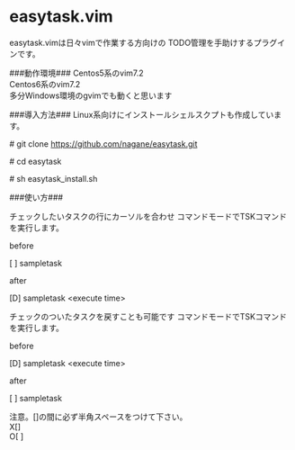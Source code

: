 easytask.vim
============
easytask.vimは日々vimで作業する方向けの 
TODO管理を手助けするプラグインです。

###動作環境###
Centos5系のvim7.2  
Centos6系のvim7.2  
多分Windows環境のgvimでも動くと思います  

###導入方法###
Linux系向けにインストールシェルスクプトも作成しています。

\# git clone https://github.com/nagane/easytask.git

\# cd easytask

\# sh easytask_install.sh


###使い方###

チェックしたいタスクの行にカーソルを合わせ
コマンドモードでTSKコマンドを実行します。

before

[ ] sampletask

after

[D] sampletask \<execute time\>

チェックのついたタスクを戻すことも可能です
コマンドモードでTSKコマンドを実行します。

before

[D] sampletask \<execute time\>

after

[ ] sampletask

注意。[]の間に必ず半角スペースをつけて下さい。  
X[]  
O[ ]
